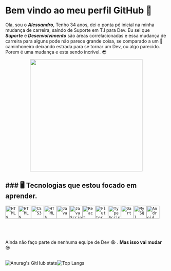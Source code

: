 


# Bem vindo ao meu perfil GitHub 👋

Ola, sou o  ***Alessandro***, Tenho 34 anos, dei o ponta pé inicial na minha mudança de carreira, saindo de Suporte em T.I para Dev.
Eu sei que ***Suporte*** e ***Desenvolvimento*** são áreas correlacionadas e  essa  mudança  de carreira para alguns pode não parece grande coisa, se comparado a um :articulated_lorry: caminhoneiro deixando estrada para se tornar um Dev, ou algo parecido.
Porem é uma mudança e  esta sendo incrível. :sunglasses:
<p align="center">
  <img src="https://img.ibxk.com.br/2020/05/12/12123741579262.gif" width="350">
</p>



## ### 🖥️  Tecnologias que estou focado em aprender.

<code><img width="40px" src="https://cdn.jsdelivr.net/gh/devicons/devicon/icons/html5/html5-original-wordmark.svg" title = "HTML5"/></code><code><img width="40px" src="https://cdn.jsdelivr.net/gh/devicons/devicon/icons/css3/css3-original-wordmark.svg" title = "HTML5"/></code><code><img width="40px" src="https://cdn.jsdelivr.net/gh/devicons/devicon/icons/java/java-original-wordmark.svg" title = "CSS3"/></code><code><img width="40px" src="https://cdn.jsdelivr.net/gh/devicons/devicon/icons/javascript/javascript-original.svg" title = "HTML5"/></code><code><img width="40px" src="https://cdn.jsdelivr.net/gh/devicons/devicon/icons/react/react-original-wordmark.svg" title = "Java"/></code><code><img width="40px" src="https://cdn.jsdelivr.net/gh/devicons/devicon/icons/flutter/flutter-original.svg" title = "JavaScript"/></code><code><img width="40px" src="https://cdn.jsdelivr.net/gh/devicons/devicon/icons/typescript/typescript-original.svg" title = "React"/></code><code><img width="40px" src="https://cdn.jsdelivr.net/gh/devicons/devicon/icons/dart/dart-original-wordmark.svg" title = "Flutter"/></code><code><img width="40px" src="https://cdn.jsdelivr.net/gh/devicons/devicon/icons/mysql/mysql-original-wordmark.svg" title = "TypeScript"/></code><code><img width="40px" src="https://cdn.jsdelivr.net/gh/devicons/devicon/icons/android/android-original-wordmark.svg" title = "Dart"/></code><code><img width="40px" src="https://cdn.jsdelivr.net/gh/devicons/devicon/icons/swift/swift-original-wordmark.svg" title = "MySQl"/></code><code><img width="40px" src="https://cdn.jsdelivr.net/gh/devicons/devicon/icons/docker/docker-original-wordmark.svg" title = "Android"/></code>
<br>
<br>
<br>
<br>

 Ainda não faço parte de nenhuma equipe de Dev :sob: . **Mas isso vai mudar** :sunglasses:
<br>
<br>



![Anurag's GitHub stats](https://github-readme-stats.vercel.app/api?username=MottoMottoBR&show_icons=true&theme=radical )![Top Langs](https://github-readme-stats.vercel.app/api/top-langs/?username=MottoMottoBR&layout=compact)








 

